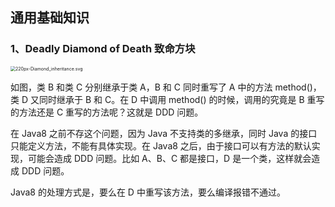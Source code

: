 ## 通用基础知识

### 1、Deadly Diamond of Death 致命方块

<img src="/Users/bullfrog/Desktop/Interview-summary/%E9%80%9A%E7%94%A8%E5%9F%BA%E7%A1%80%E7%9F%A5%E8%AF%86.assets/220px-Diamond_inheritance.svg.png" alt="220px-Diamond_inheritance.svg" style="zoom:50%;" />

如图，类 B 和类 C 分别继承于类 A，B 和 C 同时重写了 A 中的方法 method()，类 D 又同时继承于 B 和 C。在 D 中调用 method() 的时候，调用的究竟是 B 重写的方法还是 C 重写的方法呢？这就是 DDD 问题。

在 Java8 之前不存这个问题，因为 Java 不支持类的多继承，同时 Java 的接口只能定义方法，不能有具体实现。在 Java8 之后，由于接口可以有方法的默认实现，可能会造成 DDD 问题。比如 A、B、C 都是接口，D 是一个类，这样就会造成 DDD 问题。

Java8 的处理方式是，要么在 D 中重写该方法，要么编译报错不通过。

